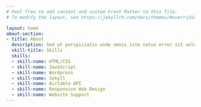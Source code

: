 ```yaml
---
# Feel free to add content and custom Front Matter to this file.
# To modify the layout, see https://jekyllrb.com/docs/themes/#overriding-theme-defaults

layout: home
about-section:
- title: About
  description: Sed ut perspiciatis unde omnis iste natus error sit voluptatem accusantium doloremque laudantium, totam rem aperiam, eaque ipsa quae ab illo inventore veritatis et quasi architecto beatae vitae dicta sunt explicabo.
  skill-title: Skills
  skills: 
  - skill-name: HTML/CSS
  - skill-name: JavaScript
  - skill-name: Wordpress
  - skill-name: Jekyll
  - skill-name: Airtable API
  - skill-name: Responsive Web Design
  - skill-name: Website Support
---
```

